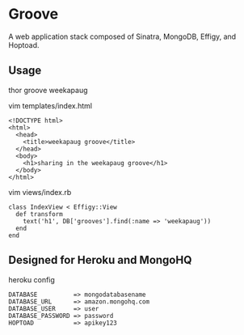 Groove
======

A web application stack composed of Sinatra, MongoDB, Effigy, and Hoptoad.

Usage
-----

thor groove weekapaug

vim templates/index.html

    <!DOCTYPE html>
    <html>
      <head>
        <title>weekapaug groove</title>
      </head>
      <body>
        <h1>sharing in the weekapaug groove</h1>
      </body>
    </html>

vim views/index.rb

    class IndexView < Effigy::View
      def transform
        text('h1', DB['grooves'].find(:name => 'weekapaug'))
      end
    end

Designed for Heroku and MongoHQ
-------------------------------

heroku config

    DATABASE          => mongodatabasename
    DATABASE_URL      => amazon.mongohq.com
    DATABASE_USER     => user
    DATABASE_PASSWORD => password
    HOPTOAD           => apikey123


